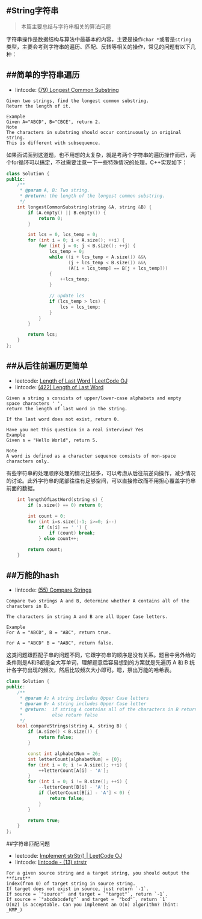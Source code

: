 #String字符串
---
> 本篇主要总结与字符串相关的算法问题

字符串操作是数据结构与算法中最基本的内容，主要是操作`char *`或者是`string`类型，主要会考到字符串的遍历、匹配、反转等相关的操作，常见的问题有以下几种：

##简单的字符串遍历
---
- lintcode: [(79) Longest Common Substring](http://www.lintcode.com/en/problem/longest-common-substring/)

```
Given two strings, find the longest common substring.
Return the length of it.

Example
Given A="ABCD", B="CBCE", return 2.
Note
The characters in substring should occur continuously in original string.
This is different with subsequence.
```
如果面试面到这道题，也不用想的太复杂，就是考两个字符串的遍历操作而已，两个for循环可以搞定，不过需要注意一下一些特殊情况的处理，C++实现如下：

```c++
class Solution {
public:
    /**
     * @param A, B: Two string.
     * @return: the length of the longest common substring.
     */
    int longestCommonSubstring(string &A, string &B) {
        if (A.empty() || B.empty()) {
            return 0;
        }

        int lcs = 0, lcs_temp = 0;
        for (int i = 0; i < A.size(); ++i) {
            for (int j = 0; j < B.size(); ++j) {
                lcs_temp = 0;
                while ((i + lcs_temp < A.size()) &&\
                       (j + lcs_temp < B.size()) &&\
                       (A[i + lcs_temp] == B[j + lcs_temp]))
                {
                    ++lcs_temp;
                }

                // update lcs
                if (lcs_temp > lcs) {
                    lcs = lcs_temp;
                }
            }
        }

        return lcs;
    }
};
```
##从后往前遍历更简单
---
- leetcode: [Length of Last Word | LeetCode OJ](https://leetcode.com/problems/length-of-last-word/)
- lintcode: [(422) Length of Last Word](http://www.lintcode.com/en/problem/length-of-last-word/)

```
Given a string s consists of upper/lower-case alphabets and empty space characters ' ',
return the length of last word in the string.

If the last word does not exist, return 0.

Have you met this question in a real interview? Yes
Example
Given s = "Hello World", return 5.

Note
A word is defined as a character sequence consists of non-space characters only.
```
有些字符串的处理顺序处理的情况比较多，可以考虑从后往前逆向操作，减少情况的讨论。此外字符串的尾部往往有足够空间，可以直接修改而不用担心覆盖字符串前面的数据。
``` c++
    int lengthOfLastWord(string s) {
        if (s.size() == 0) return 0;
       
        int count = 0;
        for (int i=s.size()-1; i>=0; i--)
            if (s[i] == ' ') {
                if (count) break;
            } else count++;

        return count;
    }
```

##万能的hash
---
- lintcode: [(55) Compare Strings](http://www.lintcode.com/en/problem/compare-strings/)
 
```
Compare two strings A and B, determine whether A contains all of the characters in B.

The characters in string A and B are all Upper Case letters.

Example
For A = "ABCD", B = "ABC", return true.

For A = "ABCD" B = "AABC", return false.
```
这类问题跟匹配子串的问题不同，它跟字符串的顺序是没有关系。题目中另外给的条件则是A和B都是全大写单词，理解题意后容易想到的方案就是先遍历 A 和 B 统计各字符出现的频次，然后比较频次大小即可。嗯，祭出万能的哈希表。
```c++
class Solution {
public:
    /**
     * @param A: A string includes Upper Case letters
     * @param B: A string includes Upper Case letter
     * @return:  if string A contains all of the characters in B return true
     *           else return false
     */
    bool compareStrings(string A, string B) {
        if (A.size() < B.size()) {
            return false;
        }

        const int alphabetNum = 26;
        int letterCount[alphabetNum] = {0};
        for (int i = 0; i != A.size(); ++i) {
            ++letterCount[A[i] - 'A'];
        }
        for (int i = 0; i != B.size(); ++i) {
            --letterCount[B[i] - 'A'];
            if (letterCount[B[i] - 'A'] < 0) {
                return false;
            }
        }

        return true;
    }
};
```
##字符串匹配问题
- leetcode: [Implement strStr() | LeetCode OJ](https://leetcode.com/problems/implement-strstr/)
- lintcode: [lintcode - (13) strstr](http://www.lintcode.com/en/problem/strstr/)

```
For a given source string and a target string, you should output the **first**
index(from 0) of target string in source string.
If target does not exist in source, just return `-1`.
If source = `"source"` and target = `"target"`, return `-1`.
If source = `"abcdabcdefg"` and target = `"bcd"`, return `1`
O(n2) is acceptable. Can you implement an O(n) algorithm? (hint: _KMP_)
```



